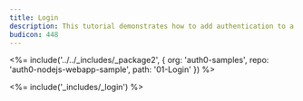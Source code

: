 ```yaml
---
title: Login
description: This tutorial demonstrates how to add authentication to a Node.js and Express web app
budicon: 448
---
```


<%= include('../../_includes/_package2', {
  org: 'auth0-samples',
  repo: 'auth0-nodejs-webapp-sample',
  path: '01-Login'
}) %>

<%= include('_includes/_login') %>
